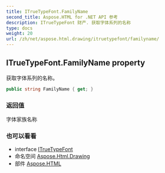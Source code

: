 ```yaml
---
title: ITrueTypeFont.FamilyName
second_title: Aspose.HTML for .NET API 参考
description: ITrueTypeFont 财产. 获取字体系列的名称
type: docs
weight: 20
url: /zh/net/aspose.html.drawing/itruetypefont/familyname/
---
```

## ITrueTypeFont.FamilyName property

获取字体系列的名称。

```csharp
public string FamilyName { get; }
```

### 返回值

字体家族名称

### 也可以看看

* interface [ITrueTypeFont](../)
* 命名空间 [Aspose.Html.Drawing](../../itruetypefont/)
* 部件 [Aspose.HTML](../../../)


